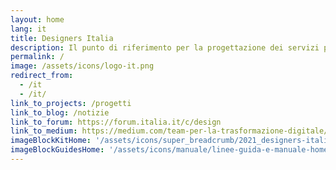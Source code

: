 ```yaml
---
layout: home
lang: it
title: Designers Italia
description: Il punto di riferimento per la progettazione dei servizi pubblici digitali
permalink: /
image: /assets/icons/logo-it.png
redirect_from:
  - /it
  - /it/
link_to_projects: /progetti
link_to_blog: /notizie
link_to_forum: https://forum.italia.it/c/design
link_to_medium: https://medium.com/team-per-la-trasformazione-digitale/designers-italia-comunita-servizi-pubblici-digitali-pubblica-amministrazione-design-thinking-a04cc7ecc3da
imageBlockKitHome: '/assets/icons/super_breadcrumb/2021_designers-italia_fasi-kit.svg'
imageBlockGuidesHome: '/assets/icons/manuale/linee-guida-e-manuale-home.svg'
---
```

